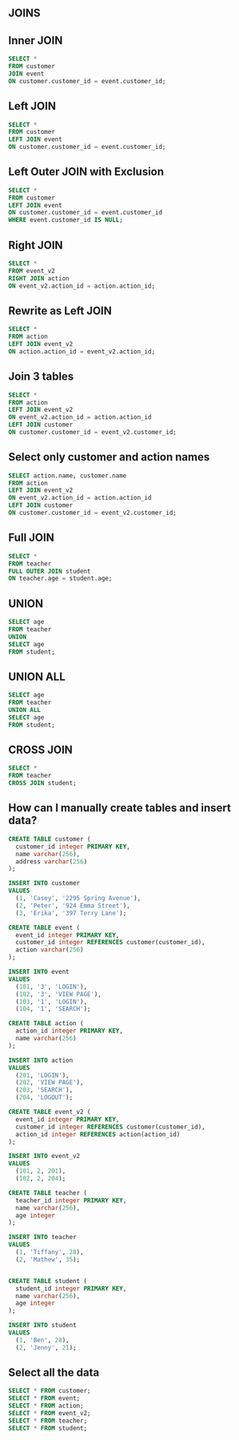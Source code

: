 ##      JOINS

## Inner JOIN

```sql
SELECT *
FROM customer
JOIN event
ON customer.customer_id = event.customer_id;
```

## Left JOIN

```sql
SELECT *
FROM customer
LEFT JOIN event
ON customer.customer_id = event.customer_id;
```

## Left Outer JOIN with Exclusion

```sql
SELECT *
FROM customer
LEFT JOIN event
ON customer.customer_id = event.customer_id
WHERE event.customer_id IS NULL;
```

## Right JOIN

```sql
SELECT *
FROM event_v2
RIGHT JOIN action
ON event_v2.action_id = action.action_id;
```

## Rewrite as Left JOIN

```sql
SELECT *
FROM action
LEFT JOIN event_v2
ON action.action_id = event_v2.action_id;
```

## Join 3 tables

```sql
SELECT *
FROM action
LEFT JOIN event_v2
ON event_v2.action_id = action.action_id
LEFT JOIN customer
ON customer.customer_id = event_v2.customer_id;
```

## Select only customer and action names

```sql
SELECT action.name, customer.name
FROM action
LEFT JOIN event_v2
ON event_v2.action_id = action.action_id
LEFT JOIN customer
ON customer.customer_id = event_v2.customer_id;
```

## Full JOIN

```sql
SELECT *
FROM teacher
FULL OUTER JOIN student
ON teacher.age = student.age;
```

## UNION

```sql
SELECT age
FROM teacher
UNION
SELECT age
FROM student;
```

## UNION ALL

```sql
SELECT age
FROM teacher
UNION ALL
SELECT age
FROM student;
```

## CROSS JOIN

```sql
SELECT *
FROM teacher
CROSS JOIN student;
```

## How can I manually create tables and insert data?

```sql
CREATE TABLE customer (
  customer_id integer PRIMARY KEY, 
  name varchar(256), 
  address varchar(256)
);

INSERT INTO customer
VALUES 
  (1, 'Casey', '2295 Spring Avenue'), 
  (2, 'Peter', '924 Emma Street'), 
  (3, 'Erika', '397 Terry Lane');

CREATE TABLE event (
  event_id integer PRIMARY KEY, 
  customer_id integer REFERENCES customer(customer_id), 
  action varchar(256)
);

INSERT INTO event
VALUES 
  (101, '3', 'LOGIN'),
  (102, '3', 'VIEW PAGE'),
  (103, '1', 'LOGIN'),
  (104, '1', 'SEARCH');

CREATE TABLE action (
  action_id integer PRIMARY KEY, 
  name varchar(256)
);

INSERT INTO action
VALUES 
  (201, 'LOGIN'),
  (202, 'VIEW PAGE'),
  (203, 'SEARCH'),
  (204, 'LOGOUT');

CREATE TABLE event_v2 (
  event_id integer PRIMARY KEY, 
  customer_id integer REFERENCES customer(customer_id), 
  action_id integer REFERENCES action(action_id)
);

INSERT INTO event_v2
VALUES 
  (101, 2, 201),
  (102, 2, 204);

CREATE TABLE teacher (
  teacher_id integer PRIMARY KEY, 
  name varchar(256), 
  age integer
);

INSERT INTO teacher
VALUES 
  (1, 'Tiffany', 28),
  (2, 'Mathew', 35);


CREATE TABLE student (
  student_id integer PRIMARY KEY, 
  name varchar(256), 
  age integer
);

INSERT INTO student
VALUES 
  (1, 'Ben', 28),
  (2, 'Jenny', 21);
```

## Select all the data

```sql
SELECT * FROM customer;
SELECT * FROM event;
SELECT * FROM action;
SELECT * FROM event_v2;
SELECT * FROM teacher;
SELECT * FROM student;
```
